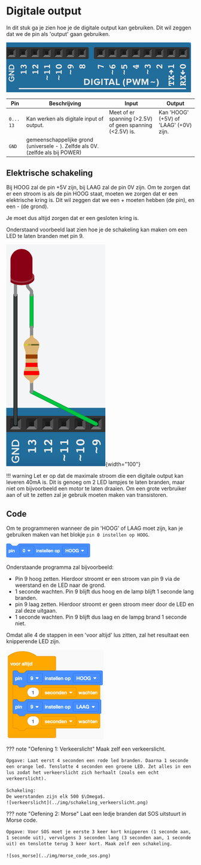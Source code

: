# Digitale output

In dit stuk ga je zien hoe je de digitale output kan gebruiken. Dit wil zeggen dat we de pin als 'output' gaan gebruiken.

![arduino_digital_io](../img/arduino_digital_io.png)

| Pin      | Beschrijving                         | Input | Output |
| ----------- | ----------------------------------| ------ | ------ |
| `0... 13`       | Kan werken als digitale input of output.| Meet of er spanning (>2.5V) of geen spanning (<2.5V) is.| Kan 'HOOG' (+5V) of 'LAAG' (+0V) zijn.|
| `GND`    | gemeenschappelijke grond (universele - ). Zelfde als 0V. (zelfde als bij POWER)|

## Elektrische schakeling

Bij HOOG zal de pin +5V zijn, bij LAAG zal de pin 0V zijn. Om te zorgen dat er een stroom is als de pin HOOG staat, moeten we zorgen dat er een elektrische kring is. Dit wil zeggen dat we een + moeten hebben (de pin), en een - (de grond).

Je moet dus altijd zorgen dat er een gesloten kring is. 

Onderstaand voorbeeld laat zien hoe je de schakeling kan maken om een LED te laten branden met pin 9.

![schakeling_led](../img/digitale_output_schakeling_led.png){width="100"}

!!! warning
    Let er op dat de maximale stroom die een digitale output kan leveren 40mA is. Dit is genoeg om 2 LED lampjes te laten branden, maar niet om bijvoorbeeld een motor te laten draaien. Om een grote verbruiker aan of uit te zetten zal je gebruik moeten maken van transistoren.

## Code

Om te programmeren wanneer de pin 'HOOG' of LAAG moet zijn, kan je gebruiken maken van het blokje `pin 0 instellen op HOOG`.

![pin_instellen_op_hoog](../img/pin_instellen_op.png)

Onderstaande programma zal bijvoorbeeld:

* Pin 9 hoog zetten. Hierdoor stroomt er een stroom van pin 9 via de weerstand en de LED naar de grond.
* 1 seconde wachten. Pin 9 blijft dus hoog en de lamp blijft 1 seconde lang branden.
* pin 9 laag zetten. Hierdoor stroomt er geen stroom meer door de LED en zal deze uitgaan.
* 1 seconde wachten. Pin 9 blijft dus laag en de lampg brand 1 seconde niet.

Omdat alle 4 de stappen in een 'voor altijd' lus zitten, zal het resultaat een knipperende LED zijn.

![voorbeeld_knipperen_led](../img/voorbeeld_knipperen_led.png)

??? note "Oefening 1: Verkeerslicht"
    Maak zelf een verkeerslicht. 
    
    Opgave: Laat eerst 4 seconden een rode led branden. Daarna 1 seconde een orange led. Tenslotte 4 seconden een groene LED. Zet alles in een lus zodat het verkeerslicht zich herhaalt (zoals een echt verkeerslicht).  

    Schakeling:  
    De weerstanden zijn elk 500 $\Omega$.  
    ![verkeerslicht](../img/schakeling_verkeerslicht.png)

??? note "Oefening 2: Morse"
    Laat een ledje branden dat SOS uitstuurt in Morse code. 
    
    Opgave: Voor SOS moet je eerste 3 keer kort knipperen (1 seconde aan, 1 seconde uit), vervolgens 3 seconden lang (3 seconden aan, 1 seconde uit) en tenslotte terug 3 keer kort. Maak zelf een schakeling.

    ![sos_morse](../img/morse_code_sos.png)
